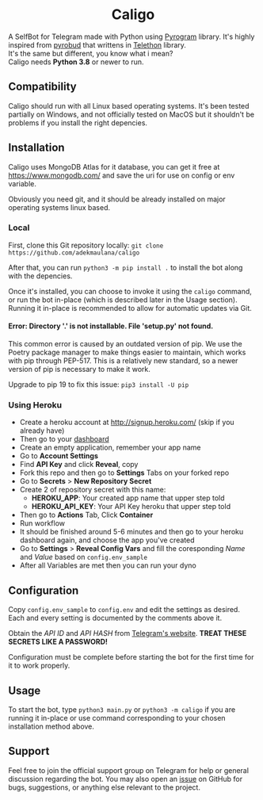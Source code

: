 <h1 align="center">Caligo</h1>

A SelfBot for Telegram made with Python using [Pyrogram](https://github.com/pyrogram/pyrogram) library. It's highly inspired from [pyrobud](https://github.com/kdrag0n/pyrobud) that writtens in [Telethon](https://github.com/LonamiWebs/Telethon) library.  
It's the same but different, you know what i mean?  
Caligo needs **Python 3.8** or newer to run.

## Compatibility

Caligo should run with all Linux based operating systems. It's been tested partially on Windows, and not officially tested on MacOS but it shouldn't be problems if you install the right depencies.

## Installation

Caligo uses MongoDB Atlas for it database, you can get it free at <https://www.mongodb.com/> and save the uri for use on config or env variable.

Obviously you need git, and it should be already installed on major operating systems linux based.

### Local

First, clone this Git repository locally: `git clone https://github.com/adekmaulana/caligo`

After that, you can run `python3 -m pip install .` to install the bot along with the depencies.

Once it's installed, you can choose to invoke it using the `caligo` command, or run the bot in-place (which is described later in the Usage section). Running it in-place is recommended to allow for automatic updates via Git.

#### Error: Directory '.' is not installable. File 'setup.py' not found.

This common error is caused by an outdated version of pip. We use the Poetry package manager to make things easier to maintain, which works with pip through PEP-517. This is a relatively new standard, so a newer version of pip is necessary to make it work.

Upgrade to pip 19 to fix this issue: `pip3 install -U pip`

### Using Heroku

* Create a heroku account at <http://signup.heroku.com/> (skip if you already have)
* Then go to your [dashboard](https://dashboard.heroku.com/apps)
* Create an empty application, remember your app name
* Go to **Account Settings**
* Find **API Key** and click **Reveal**, copy
* Fork this repo and then go to **Settings** Tabs on your forked repo
* Go to **Secrets** > **New Repository Secret**
* Create 2 of repository secret with this name:
  * **HEROKU_APP**: Your created app name that upper step told
  * **HEROKU_API_KEY**: Your API Key heroku that upper step told
* Then go to **Actions** Tab, Click **Container**
* Run workflow
* It should be finished around 5-6 minutes and then go to your heroku dashboard again, and choose the app you've created
* Go to **Settings** > **Reveal Config Vars** and fill the coresponding *Name* and *Value* based on `config.env_sample`
* After all Variables are met then you can run your dyno

## Configuration

Copy `config.env_sample` to `config.env` and edit the settings as desired. Each and every setting is documented by the comments above it.

Obtain the *API ID* and *API HASH* from [Telegram's website](https://my.telegram.org/apps). **TREAT THESE SECRETS LIKE A PASSWORD!**

Configuration must be complete before starting the bot for the first time for it to work properly.

## Usage

To start the bot, type `python3 main.py` or `python3 -m caligo` if you are running it in-place or use command corresponding to your chosen installation method above.

## Support

Feel free to join the official support group on Telegram for help or general discussion regarding the bot. You may also open an [issue](https://github.com/adekmaulana/caligo/issues) on GitHub for bugs, suggestions, or anything else relevant to the project.
